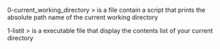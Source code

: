 0-current_working_directory > is a file contain a script that prints the absolute path name of the current working directory

1-listit > is a executable file that display the contents list of your current directory
